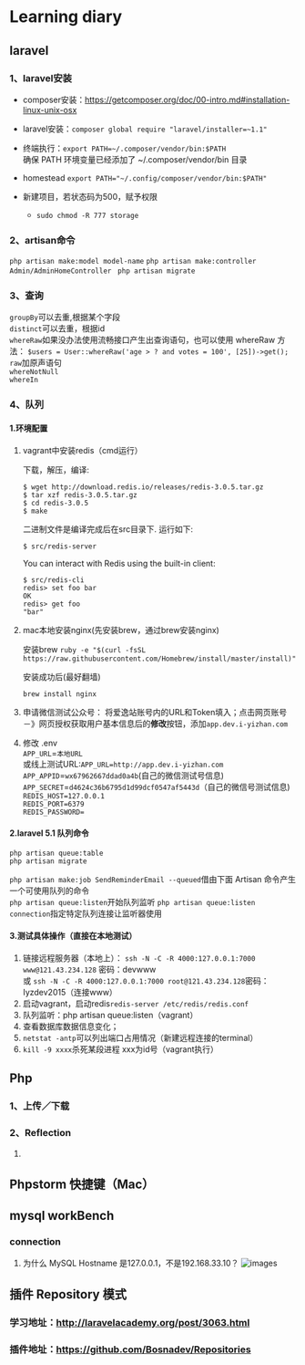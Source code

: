 # Learning diary
## laravel
### 1、laravel安装
* composer安装：<https://getcomposer.org/doc/00-intro.md#installation-linux-unix-osx>
* laravel安装：`composer global require "laravel/installer=~1.1" `
* 终端执行：`export PATH=~/.composer/vendor/bin:$PATH`<br/>
			确保 PATH 环境变量已经添加了 ~/.composer/vendor/bin 目录
			
			
* homestead `export PATH="~/.config/composer/vendor/bin:$PATH"`
* 新建项目，若状态码为500，赋予权限
	* `sudo chmod -R 777 storage`

### 2、artisan命令
`php artisan make:model model-name`
`php artisan make:controller Admin/AdminHomeController `
`php artisan migrate`
 
 
### 3、查询
`groupBy`可以去重,根据某个字段<br/>
`distinct`可以去重，根据id<br/>
`whereRaw`如果没办法使用流畅接口产生出查询语句，也可以使用 whereRaw 方法：
`$users = User::whereRaw('age > ? and votes = 100', [25])->get();`<br/>
`raw`加原声语句<br/>
`whereNotNull`<br/>
`whereIn`<br/>

### 4、队列
#### **1.环境配置**

1. vagrant中安装redis（cmd运行）
 
	下载，解压，编译:
	
	```
  	$ wget http://download.redis.io/releases/redis-3.0.5.tar.gz  
  	$ tar xzf redis-3.0.5.tar.gz  
  	$ cd redis-3.0.5  
  	$ make
  	```	  
  	二进制文件是编译完成后在src目录下. 运行如下:
  	
  	```
  	$ src/redis-server
  	```
  	You can interact with Redis using the built-in client:
  	
  	```
  	$ src/redis-cli
	redis> set foo bar
	OK
	redis> get foo
	"bar"
  	```
	
2. mac本地安装nginx(先安装brew，通过brew安装nginx)

	安装brew
	`ruby -e "$(curl -fsSL https://raw.githubusercontent.com/Homebrew/install/master/install)"`
	
	安装成功后(最好翻墙)
	
	`brew install nginx`

3. 申请微信测试公众号：	将爱逸站账号内的URL和Token填入；点击网页账号－》网页授权获取用户基本信息后的**修改**按钮，添加`app.dev.i-yizhan.com`

4. 修改 .env <br/>
	`APP_URL`=`本地URL`<br/>或线上测试URL:`APP_URL=http://app.dev.i-yizhan.com`<br/>
`APP_APPID`=`wx67962667ddad0a4b`(自己的微信测试号信息)<br/>
`APP_SECRET`=`d4624c36b6795d1d99dcf0547af5443d`（自己的微信号测试信息)<br/>
`REDIS_HOST=127.0.0.1`<br/>
`REDIS_PORT=6379`<br/>
`REDIS_PASSWORD=`<br/>

#### **2.laravel 5.1 队列命令**


```
php artisan queue:table
php artisan migrate
```
`php artisan make:job SendReminderEmail --queued`借由下面 Artisan 命令产生一个可使用队列的命令<br/>
`php artisan queue:listen`开始队列监听
`php artisan queue:listen connection`指定特定队列连接让监听器使用<br/>

#### **3.测试具体操作（直接在本地测试）**
1. 链接远程服务器（本地上）：
`ssh -N -C -R 4000:127.0.0.1:7000 www@121.43.234.128` 
密码：devwww<br/>或
`ssh -N -C -R 4000:127.0.0.1:7000 root@121.43.234.128`密码：Iyzdev2015（连接www）
2. 启动vagrant，启动redis`redis-server /etc/redis/redis.conf `
3. 队列监听：php artisan queue:listen（vagrant）
4. 查看数据库数据信息变化； 
5. `netstat -antp`可以列出端口占用情况（新建远程连接的terminal）
6. `kill -9 xxxx`杀死某段进程 xxx为id号（vagrant执行）





## Php
### 1、上传／下载
### 2、Reflection
1. 



## Phpstorm 快捷键（Mac）


## mysql workBench
### connection
1. 为什么 MySQL Hostname 是127.0.0.1，不是192.168.33.10？
![images](/Users/yuan/Documents/IT-文/mysql-workbench/connection.png)


## 插件 Repository 模式 

### 学习地址：<http://laravelacademy.org/post/3063.html>
### 插件地址：<https://github.com/Bosnadev/Repositories>
